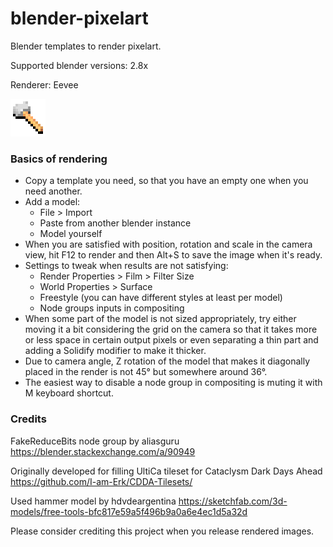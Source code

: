# blender-pixelart
Blender templates to render pixelart.

Supported blender versions: 2.8x

Renderer: Eevee

<img src="./img/hammer.png" alt="">

### Basics of rendering

 * Copy a template you need, so that you have an empty one when you need another.
 * Add a model:
    * File > Import
    * Paste from another blender instance
    * Model yourself
 * When you are satisfied with position, rotation and scale in the camera view, hit F12 to render and then Alt+S to save the image when it's ready.
 * Settings to tweak when results are not satisfying:
    * Render Properties > Film > Filter Size
    * World Properties > Surface
    * Freestyle (you can have different styles at least per model)
    * Node groups inputs in compositing
 * When some part of the model is not sized appropriately, try either moving it a bit considering the grid on the camera so that it takes more or less space in certain output pixels or even separating a thin part and adding a Solidify modifier to make it thicker.
 * Due to camera angle, Z rotation of the model that makes it diagonally placed in the render is not 45° but somewhere around 36°.
 * The easiest way to disable a node group in compositing is muting it with M keyboard shortcut.

### Credits

FakeReduceBits node group by aliasguru https://blender.stackexchange.com/a/90949

Originally developed for filling UltiCa tileset for Cataclysm Dark Days Ahead https://github.com/I-am-Erk/CDDA-Tilesets/

Used hammer model by hdvdeargentina https://sketchfab.com/3d-models/free-tools-bfc817e59a5f496b9a0a6e4ec1d5a32d

Please consider crediting this project when you release rendered images.